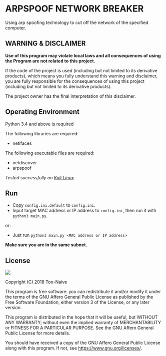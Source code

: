 # ARPSPOOF NETWORK BREAKER

Using arp spoofing technology to cut off the network of the specified computer.

## WARNING & DISCLAIMER

**Use of this program may violate local laws and all consequences of using the Program are not related to this project.**

If the code of the project is used (including but not limited to its derivative products), which means you fully understand this warning and disclaimer, you are fully responsible for the consequences of using this project (including but not limited to its derivative products).

The project owner has the final interpretation of this disclaimer.

## Operating Environment
Python 3.4 and above is required

The following libraries are required:

* netifaces

The following executable files are required:

* netdiscover
* arpspoof

*Tested successfully on [Kali Linux](https://www.kali.org/downloads/)*

## Run

* Copy `config.ini.default` to `config.ini`.
* Input target MAC address or IP address to `config.ini`, then run it with `python3 main.py`.

or:

* Just run `python3 main.py <MAC address or IP address>`

**Make sure you are in the same subnet.**

## License

[![](https://www.gnu.org/graphics/agplv3-155x51.png)](https://www.gnu.org/licenses/agpl-3.0.txt)

Copyright (C) 2018 Too-Naive

This program is free software: you can redistribute it and/or modify it under the terms of the GNU Affero General Public License as published by the Free Software Foundation, either version 3 of the License, or any later version.

This program is distributed in the hope that it will be useful, but WITHOUT ANY WARRANTY; without even the implied warranty of MERCHANTABILITY or FITNESS FOR A PARTICULAR PURPOSE. See the GNU Affero General Public License for more details.

You should have received a copy of the GNU Affero General Public License along with this program. If not, see <https://www.gnu.org/licenses/>.